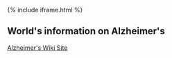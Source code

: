 {% include iframe.html %}


## World's information on Alzheimer's

[Alzheimer's Wiki Site](https://github.com/moqri/alzheimers/wiki)
